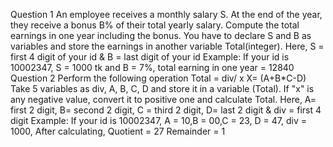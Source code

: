Question 1 
An employee receives a monthly salary S. At the end of the year, they receive a bonus B% of their total yearly salary. Compute the total earnings in one year including the bonus. You have to declare S and B as variables and store the earnings in another variable Total(integer). 
Here, S = first 4 digit of your id & B = last digit of your id 
Example: If your id is 10002347, S = 1000 tk and B = 7%, total earning in one year = 12840 
Question 2 
Perform the following operation Total = div/ x X= (A+B*C-D) 
Take 5 variables as div, A, B, C, D and store it in a variable (Total). If "x" is any negative value, convert it to positive one and calculate Total. 
Here, A= first 2 digit, B= second 2 digit, C = third 2 digit, D= last 2 digit & div = first 4 digit 
Example: If your id is 10002347, A = 10,B = 00,C = 23, D = 47, div = 1000, After calculating, Quotient = 27 Remainder = 1 
